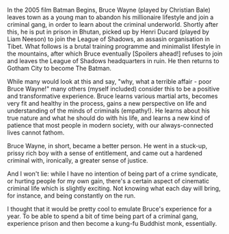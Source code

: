 In the 2005 film Batman Begins, Bruce Wayne (played by Christian Bale) leaves town as a young man to abandon his millionaire lifestyle and join a criminal gang, in order to learn about the criminal underworld. Shortly after this, he is put in prison in Bhutan, picked up by Henri Ducard (played by Liam Neeson) to join the League of Shadows, an assasin organisation in Tibet. What follows is a brutal training programme and minimalist lifestyle in the mountains, after which Bruce eventually [Spoilers ahead!] refuses to join and leaves the League of Shadows headquarters in ruin. He then returns to Gotham City to become The Batman.

While many would look at this and say, "why, what a terrible affair - poor Bruce Wayne!" many others (myself included) consider this to be a positive and transformative experience. Bruce learns various martial arts, becomes very fit and healthy in the process, gains a new perspective on life and understanding of the minds of criminals (empathy!). He learns about his true nature and what he should do with his life, and learns a new kind of patience that most people in modern society, with our always-connected lives cannot fathom.

Bruce Wayne, in short, became a better person. He went in a stuck-up, prissy rich boy with a sense of entitlement, and came out a hardened criminal with, ironically, a greater sense of justice.

And I won't lie: while I have no intention of being part of a crime syndicate, or hurting people for my own gain, there's a certain aspect of cinematic criminal life which is slightly exciting. Not knowing what each day will bring, for instance, and being constantly on the run.

I thought that it would be pretty cool to emulate Bruce's experience for a year. To be able to spend a bit of time being part of a criminal gang, experience prison and then become a kung-fu Buddhist monk, essentially.

